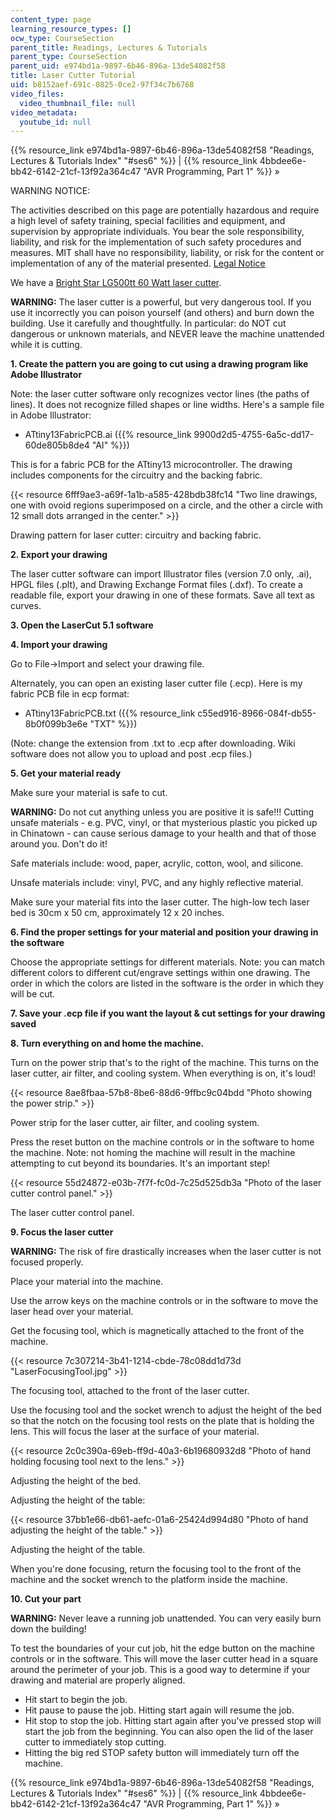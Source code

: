 ```yaml
---
content_type: page
learning_resource_types: []
ocw_type: CourseSection
parent_title: Readings, Lectures & Tutorials
parent_type: CourseSection
parent_uid: e974bd1a-9897-6b46-896a-13de54082f58
title: Laser Cutter Tutorial
uid: b8152aef-691c-0825-0ce2-97f34c7b6768
video_files:
  video_thumbnail_file: null
video_metadata:
  youtube_id: null
---
```


{{% resource_link e974bd1a-9897-6b46-896a-13de54082f58 "Readings, Lectures & Tutorials Index" "#ses6" %}} | {{% resource_link 4bbdee6e-bb42-6142-21cf-13f92a364c47 "AVR Programming, Part 1" %}} »

WARNING NOTICE:

The activities described on this page are potentially hazardous and require a high level of safety training, special facilities and equipment, and supervision by appropriate individuals. You bear the sole responsibility, liability, and risk for the implementation of such safety procedures and measures. MIT shall have no responsibility, liability, or risk for the content or implementation of any of the material presented. [Legal Notice](/terms/)

We have a [Bright Star LG500tt 60 Watt laser cutter](http://www.brightstarlasers.com/LG500.htm).

**WARNING:** The laser cutter is a powerful, but very dangerous tool. If you use it incorrectly you can poison yourself (and others) and burn down the building. Use it carefully and thoughtfully. In particular: do NOT cut dangerous or unknown materials, and NEVER leave the machine unattended while it is cutting.

**1\. Create the pattern you are going to cut using a drawing program like Adobe Illustrator**

Note: the laser cutter software only recognizes vector lines (the paths of lines). It does not recognize filled shapes or line widths. Here's a sample file in Adobe Illustrator:

*   ATtiny13FabricPCB.ai ({{% resource_link 9900d2d5-4755-6a5c-dd17-60de805b8de4 "AI" %}})

This is for a fabric PCB for the ATtiny13 microcontroller. The drawing includes components for the circuitry and the backing fabric.

{{< resource 6fff9ae3-a69f-1a1b-a585-428bdb38fc14 "Two line drawings, one with ovoid regions superimposed on a circle, and the other a circle with 12 small dots arranged in the center." >}}

Drawing pattern for laser cutter: circuitry and backing fabric.

**2\. Export your drawing**

The laser cutter software can import Illustrator files (version 7.0 only, .ai), HPGL files (.plt), and Drawing Exchange Format files (.dxf). To create a readable file, export your drawing in one of these formats. Save all text as curves.

**3\. Open the LaserCut 5.1 software**

**4\. Import your drawing**

Go to File→Import and select your drawing file.

Alternately, you can open an existing laser cutter file (.ecp). Here is my fabric PCB file in ecp format:

*   ATtiny13FabricPCB.txt ({{% resource_link c55ed916-8966-084f-db55-8b0f099b3e6e "TXT" %}})

(Note: change the extension from .txt to .ecp after downloading. Wiki software does not allow you to upload and post .ecp files.)

**5\. Get your material ready**

Make sure your material is safe to cut.

**WARNING:** Do not cut anything unless you are positive it is safe!!! Cutting unsafe materials - e.g. PVC, vinyl, or that mysterious plastic you picked up in Chinatown - can cause serious damage to your health and that of those around you. Don't do it! 

Safe materials include: wood, paper, acrylic, cotton, wool, and silicone.

Unsafe materials include: vinyl, PVC, and any highly reflective material.

Make sure your material fits into the laser cutter. The high-low tech laser bed is 30cm x 50 cm, approximately 12 x 20 inches.

**6\. Find the proper settings for your material and position your drawing in the software**

Choose the appropriate settings for different materials. Note: you can match different colors to different cut/engrave settings within one drawing. The order in which the colors are listed in the software is the order in which they will be cut.

**7\. Save your .ecp file if you want the layout & cut settings for your drawing saved**

**8\. Turn everything on and home the machine.**

Turn on the power strip that's to the right of the machine. This turns on the laser cutter, air filter, and cooling system. When everything is on, it's loud!

{{< resource 8ae8fbaa-57b8-8be6-88d6-9ffbc9c04bdd "Photo showing the power strip." >}}

Power strip for the laser cutter, air filter, and cooling system.

Press the reset button on the machine controls or in the software to home the machine. Note: not homing the machine will result in the machine attempting to cut beyond its boundaries. It's an important step!

{{< resource 55d24872-e03b-7f7f-fc0d-7c25d525db3a "Photo of the laser cutter control panel." >}}

The laser cutter control panel.

**9\. Focus the laser cutter**

**WARNING:** The risk of fire drastically increases when the laser cutter is not focused properly.

Place your material into the machine.

Use the arrow keys on the machine controls or in the software to move the laser head over your material.

Get the focusing tool, which is magnetically attached to the front of the machine.

{{< resource 7c307214-3b41-1214-cbde-78c08dd1d73d "LaserFocusingTool.jpg" >}}

The focusing tool, attached to the front of the laser cutter.

Use the focusing tool and the socket wrench to adjust the height of the bed so that the notch on the focusing tool rests on the plate that is holding the lens. This will focus the laser at the surface of your material.

{{< resource 2c0c390a-69eb-ff9d-40a3-6b19680932d8 "Photo of hand holding focusing tool next to the lens." >}}

Adjusting the height of the bed.

Adjusting the height of the table:

{{< resource 37bb1e66-db61-aefc-01a6-25424d994d80 "Photo of hand adjusting the height of the table." >}}

Adjusting the height of the table.

When you're done focusing, return the focusing tool to the front of the machine and the socket wrench to the platform inside the machine.

**10\. Cut your part**

**WARNING:** Never leave a running job unattended. You can very easily burn down the building!

To test the boundaries of your cut job, hit the edge button on the machine controls or in the software. This will move the laser cutter head in a square around the perimeter of your job. This is a good way to determine if your drawing and material are properly aligned.

*   Hit start to begin the job.
*   Hit pause to pause the job. Hitting start again will resume the job.
*   Hit stop to stop the job. Hitting start again after you've pressed stop will start the job from the beginning. You can also open the lid of the laser cutter to immediately stop cutting.
*   Hitting the big red STOP safety button will immediately turn off the machine.

{{% resource_link e974bd1a-9897-6b46-896a-13de54082f58 "Readings, Lectures & Tutorials Index" "#ses6" %}} | {{% resource_link 4bbdee6e-bb42-6142-21cf-13f92a364c47 "AVR Programming, Part 1" %}} »
